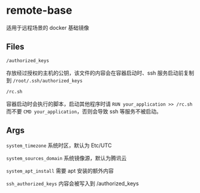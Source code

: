 # remote-base

适用于远程场景的 docker 基础镜像

## Files

```bash
/authorized_keys
```

存放经过授权的主机的公钥，该文件的内容会在容器启动时、ssh 服务启动前复制到 `/root/.ssh/authorized_keys`

```bash
/rc.sh
```

容器启动时会执行的脚本，启动其他程序时请 `RUN your_application >> /rc.sh` 而不要 `CMD your_application`，否则会导致 ssh 等服务不被启动。

## Args

`system_timezone` 系统时区，默认为 Etc/UTC

`system_sources_domain` 系统镜像源，默认为腾讯云

`system_apt_install` 需要 apt 安装的额外内容

`ssh_authorized_keys` 内容会被写入到 /authorized_keys
